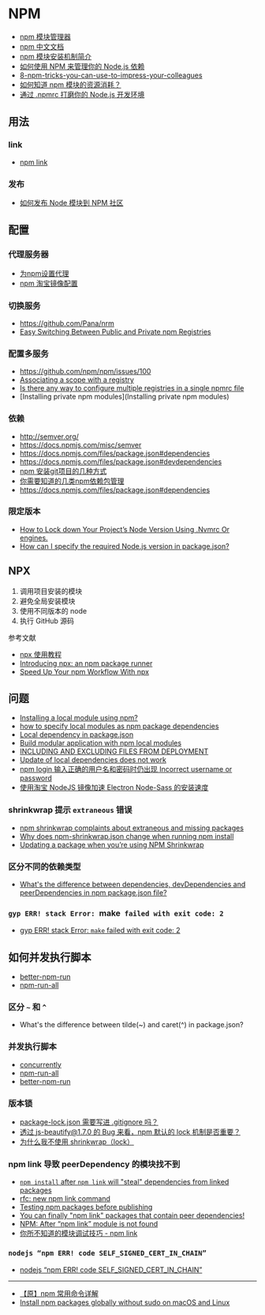 # NPM

- [npm 模块管理器](http://javascript.ruanyifeng.com/nodejs/npm.html)
- [npm 中文文档](https://www.gitbook.com/book/chenyiqiao/documentation_for_npm/details)
- [npm 模块安装机制简介](http://www.ruanyifeng.com/blog/2016/01/npm-install.html)
- [如何使用 NPM 来管理你的 Node.js 依赖](http://www.infoq.com/cn/articles/msh-using-npm-manage-node.js-dependence)
- [8-npm-tricks-you-can-use-to-impress-your-colleagues](https://medium.com/@adiramsalem/8-npm-tricks-you-can-use-to-impress-your-colleagues-dbdae1ef5f9e)
- [如何知道 npm 模块的资源消耗？](http://cost-of-modules.herokuapp.com/)
- [通过 .npmrc 打磨你的 Node.js 开发环境](https://nodesource.com/blog/configuring-your-npmrc-for-an-optimal-node-js-environment)

## 用法

### link

- [npm link](http://javascript.ruanyifeng.com/nodejs/npm.html#toc18)

### 发布

- [如何发布 Node 模块到 NPM 社区](http://weizhifeng.net/how-to-publish-a-node-module.html)

## 配置

### 代理服务器

- [为npm设置代理](http://www.cnblogs.com/walkerwang/p/3624909.html)
- [npm 淘宝镜像配置](https://gist.github.com/52cik/c1de8926e20971f415dd)

### 切换服务

- https://github.com/Pana/nrm
- [Easy Switching Between Public and Private npm Registries](https://strongloop.com/strongblog/switch-between-configure-public-and-private-npm-registry/)

### 配置多服务

- https://github.com/npm/npm/issues/100
- [Associating a scope with a registry](https://docs.npmjs.com/misc/scope#associating-a-scope-with-a-registry)
- [Is there any way to configure multiple registries in a single npmrc file](https://stackoverflow.com/questions/32633678/is-there-any-way-to-configure-multiple-registries-in-a-single-npmrc-file)
- [Installing private npm modules](Installing private npm modules)

### 依赖

- http://semver.org/
- https://docs.npmjs.com/misc/semver
- https://docs.npmjs.com/files/package.json#dependencies
- https://docs.npmjs.com/files/package.json#devdependencies
- [npm 安装git项目的几种方式](http://blog.csdn.net/yiifaa/article/details/53784427)
- [你需要知道的几类npm依赖包管理](https://segmentfault.com/a/1190000011442391)
- https://docs.npmjs.com/files/package.json#dependencies

### 限定版本

- [How to Lock down Your Project’s Node Version Using .Nvmrc Or engines.](https://medium.com/@faith__ngetich/locking-down-a-project-to-a-specific-node-version-using-nvmrc-and-or-engines-e5fd19144245)
- [How can I specify the required Node.js version in package.json?](https://stackoverflow.com/questions/29349684/how-can-i-specify-the-required-node-js-version-in-package-json)

## NPX

1. 调用项目安装的模块
2. 避免全局安装模块
3. 使用不同版本的 node
4. 执行 GitHub 源码

参考文献

- [npx 使用教程](https://www.ruanyifeng.com/blog/2019/02/npx.html)
- [Introducing npx: an npm package runner](https://medium.com/@maybekatz/introducing-npx-an-npm-package-runner-55f7d4bd282b)
- [Speed Up Your npm Workflow With npx](https://alligator.io/workflow/npx/)

## 问题

- [Installing a local module using npm?](http://stackoverflow.com/questions/8088795/installing-a-local-module-using-npm)
- [how to specify local modules as npm package dependencies](http://stackoverflow.com/questions/15806241/how-to-specify-local-modules-as-npm-package-dependencies)
- [Local dependency in package.json](http://stackoverflow.com/questions/14381898/local-dependency-in-package-json)
- [Build modular application with npm local modules](https://medium.com/@arnaudrinquin/build-modular-application-with-npm-local-modules-dfc5ff047bcc#.rlpdl9lkw)
- [INCLUDING AND EXCLUDING FILES FROM DEPLOYMENT](https://claudiajs.com/tutorials/packaging.html)
- [Update of local dependencies does not work](https://github.com/npm/npm/issues/7426)
- [npm login 输入正确的用户名和密码时仍出现 Incorrect username or password](https://segmentfault.com/q/1010000003876273)
- [使用淘宝 NodeJS 镜像加速 Electron Node-Sass 的安装速度](http://zqlu.github.io/2016/05/10/taobao-nodejs-mirror/)

### shrinkwrap 提示 `extraneous` 错误

- [npm shrinkwrap complaints about extraneous and missing packages](https://github.com/JamieMason/shrinkpack/issues/14)
- [Why does npm-shrinkwrap.json change when running npm install](https://stackoverflow.com/questions/48895076/why-does-npm-shrinkwrap-json-change-when-running-npm-install)
- [Updating a package when you’re using NPM Shrinkwrap](https://gist.github.com/alanhogan/a32889830384f4e190fa)

### 区分不同的依赖类型

- [What's the difference between dependencies, devDependencies and peerDependencies in npm package.json file?](https://stackoverflow.com/questions/18875674/whats-the-difference-between-dependencies-devdependencies-and-peerdependencies)

### `gyp ERR! stack Error: `make` failed with exit code: 2`

- [gyp ERR! stack Error: `make` failed with exit code: 2](https://github.com/nodejs/node-gyp/issues/1694#issuecomment-503067241)

## 如何并发执行脚本

- [better-npm-run](https://github.com/benoror/better-npm-run)
- [npm-run-all](https://github.com/mysticatea/npm-run-all)

### 区分 `~` 和 `^`
- What's the difference between tilde(~) and caret(^) in package.json?

### 并发执行脚本
- [concurrently](https://github.com/kimmobrunfeldt/concurrently)
- [npm-run-all](https://github.com/mysticatea/npm-run-all)
- [better-npm-run](https://github.com/benoror/better-npm-run)

### 版本锁

- [package-lock.json 需要写进 .gitignore 吗？](https://www.zhihu.com/question/264560841)
- [透过 js-beautify@1.7.0 的 Bug 来看，npm 默认的 lock 机制是否重要？](https://www.zhihu.com/question/65536076)
- [为什么我不使用 shrinkwrap（lock）](https://zhuanlan.zhihu.com/p/22934066)

### npm link 导致 peerDependency 的模块找不到

- [`npm install` after `npm link` will "steal" dependencies from linked packages](https://github.com/npm/npm/issues/10343)
- [rfc: new npm link command](https://github.com/npm/rfcs/pull/3)
- [Testing npm packages before publishing](https://medium.com/m/signin)
- [You can finally "npm link" packages that contain peer dependencies!](http://www.codetunnel.io/you-can-finally-npm-link-packages-that-contain-peer-dependencies/)
- [NPM: After “npm link” module is not found](https://stackoverflow.com/questions/24550515/npm-after-npm-link-module-is-not-found)
- [你所不知道的模块调试技巧 - npm link](https://github.com/atian25/blog/issues/17)

### `nodejs “npm ERR! code SELF_SIGNED_CERT_IN_CHAIN”`

- [nodejs “npm ERR! code SELF_SIGNED_CERT_IN_CHAIN”](https://stackoverflow.com/questions/29141153/nodejs-npm-err-code-self-signed-cert-in-chain)

---

- [【原】npm 常用命令详解](https://www.cnblogs.com/PeunZhang/p/5553574.html#npm-update)
- [Install npm packages globally without sudo on macOS and Linux](https://github.com/sindresorhus/guides/blob/master/npm-global-without-sudo.md)
